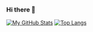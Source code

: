 ### Hi there 👋

<!--
**himj131/himj131** is a ✨ _special_ ✨ repository because its `README.md` (this file) appears on your GitHub profile.

Here are some ideas to get you started:

- 🔭 I’m currently working on ...
- 🌱 I’m currently learning ...
- 👯 I’m looking to collaborate on ...
- 🤔 I’m looking for help with ...
- 💬 Ask me about ...
- 📫 How to reach me: ...
- 😄 Pronouns: ...
- ⚡ Fun fact: ...
-->


[![My GitHub Stats](https://github-readme-stats.vercel.app/api/?username=himj131&count_private=true&showicons=true)]()
[![Top Langs](https://github-readme-stats.vercel.app/api/top-langs/?username=himj131&hide=javascript,html)](https://github.com/anuraghazra/github-readme-stats)
